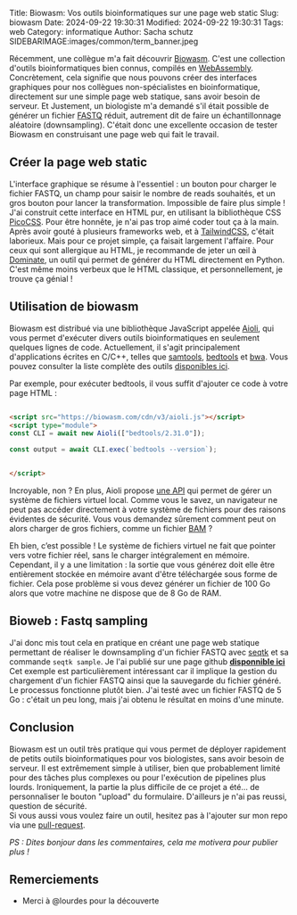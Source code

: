 Title: Biowasm: Vos outils bioinformatiques sur une page web static
Slug: biowasm
Date: 2024-09-22 19:30:31
Modified: 2024-09-22 19:30:31
Tags: web
Category: informatique
Author: Sacha schutz
SIDEBARIMAGE:images/common/term_banner.jpeg


Récemment, une collègue m'a fait découvrir [Biowasm](https://biowasm.com/). C'est une collection d'outils bioinformatiques bien connus, compilés en [WebAssembly](https://fr.wikipedia.org/wiki/WebAssembly). Concrètement, cela signifie que nous pouvons créer des interfaces graphiques pour nos collègues non-spécialistes en bioinformatique, directement sur une simple page web statique, sans avoir besoin de serveur. Et Justement, un biologiste m'a demandé s'il était possible de générer un fichier [FASTQ](https://fr.wikipedia.org/wiki/FASTQ) réduit, autrement dit de faire un échantillonnage aléatoire (downsampling). C'était donc une excellente occasion de tester Biowasm en construisant une page web qui fait le travail.

## Créer la page web static 

L'interface graphique se résume à l'essentiel : un bouton pour charger le fichier FASTQ, un champ pour saisir le nombre de reads souhaités, et un gros bouton pour lancer la transformation. Impossible de faire plus simple !
J'ai construit cette interface en HTML pur, en utilisant la bibliothèque CSS [PicoCSS](https://picocss.com/). Pour être honnête, je n'ai pas trop aimé coder tout ça à la main. Après avoir gouté à plusieurs frameworks web, et à [TailwindCSS](https://tailwindcss.com/), c'était laborieux. Mais pour ce projet simple, ça faisait largement l'affaire.
Pour ceux qui sont allergique au HTML, je recommande de jeter un œil à [Dominate](https://github.com/Knio/dominate), un outil qui permet de générer du HTML directement en Python. C'est même moins verbeux que le HTML classique, et personnellement, je trouve ça génial !

## Utilisation de biowasm 

Biowasm est distribué via une bibliothèque JavaScript appelée [Aioli](https://github.com/biowasm/aioli), qui vous permet d'exécuter divers outils bioinformatiques en seulement quelques lignes de code. Actuellement, il s'agit principalement d'applications écrites en C/C++, telles que [samtools](http://www.htslib.org/), [bedtools](https://bedtools.readthedocs.io/en/latest/) et [bwa](https://github.com/lh3/bwa). Vous pouvez consulter la liste complète des outils [disponibles ici](https://biowasm.com/cdn/v3/).

Par exemple, pour exécuter bedtools, il vous suffit d'ajouter ce code à votre page HTML :

```html 

<script src="https://biowasm.com/cdn/v3/aioli.js"></script>
<script type="module">
const CLI = await new Aioli(["bedtools/2.31.0"]);

const output = await CLI.exec(`bedtools --version`);


</script>

```

Incroyable, non ? En plus, Aioli propose [une API](https://biowasm.com/documentation/) qui permet de gérer un système de fichiers virtuel local. Comme vous le savez, un navigateur ne peut pas accéder directement à votre système de fichiers pour des raisons évidentes de sécurité. Vous vous demandez sûrement comment peut on alors charger de gros fichiers, comme un fichier [BAM](https://fr.wikipedia.org/wiki/Binary_Alignment_Map) ?

Eh bien, c’est possible ! Le système de fichiers virtuel ne fait que pointer vers votre fichier réel, sans le charger intégralement en mémoire. Cependant, il y a une limitation : la sortie que vous générez doit elle être entièrement stockée en mémoire avant d'être téléchargée sous forme de fichier. Cela pose problème si vous devez générer un fichier de 100 Go alors que votre machine ne dispose que de 8 Go de RAM.


## Bioweb : Fastq sampling

J'ai donc mis tout cela en pratique en créant une page web statique permettant de réaliser le downsampling d'un fichier FASTQ avec [seqtk](https://github.com/lh3/seqtk) et sa commande ```seqtk sample```. Je l'ai publié sur une page github [**disponnible ici**](https://dridk.github.io/bioweb/sampling_fastq.html) Cet exemple est particulièrement intéressant car il implique la gestion du chargement d'un fichier FASTQ ainsi que la sauvegarde du fichier généré.
Le processus fonctionne plutôt bien. J'ai testé avec un fichier FASTQ de 5 Go : c'était un peu long, mais j'ai obtenu le résultat en moins d'une minute.

## Conclusion 

Biowasm est un outil très pratique qui vous permet de déployer rapidement de petits outils bioinformatiques pour vos biologistes, sans avoir besoin de serveur. Il est extrêmement simple à utiliser, bien que probablement limité pour des tâches plus complexes ou pour l'exécution de pipelines plus lourds.
Ironiquement, la partie la plus difficile de ce projet a été... de personnaliser le bouton "upload" du formulaire. D'ailleurs je n'ai pas reussi, question de sécurité.       
Si vous aussi vous voulez faire un outil, hesitez pas à l'ajouter sur mon repo via une [pull-request](https://docs.github.com/fr/pull-requests/collaborating-with-pull-requests/proposing-changes-to-your-work-with-pull-requests/about-pull-requests).

*PS : Dites bonjour dans les commentaires, cela me motivera pour publier plus  !*


## Remerciements 

- Merci à @lourdes pour la découverte

